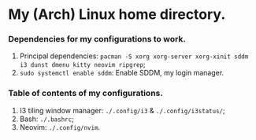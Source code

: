 # My (Arch) Linux home directory.

### Dependencies for my configurations to work.
1. Principal dependencies: `pacman -S xorg xorg-server xorg-xinit sddm i3 dunst dmenu kitty neovim ripgrep`;
2. `sudo systemctl enable sddm`: Enable SDDM, my login manager.

### Table of contents of my configurations.
1. I3 tiling window manager: `./.config/i3` & `./.config/i3status/`;
2. Bash: `./.bashrc`;
3. Neovim: `./.config/nvim`.

